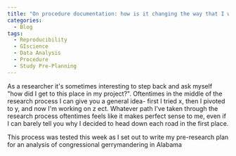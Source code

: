 ```yaml
---
title: "On procedure documentation: how is it changing the way that I work?"
categories:
  - Blog
tags:
  - Reproducibility
  - GIscience
  - Data Analysis
  - Procedure 
  - Study Pre-Planning
---
```


As a researcher it's sometimes interesting to step back and ask myself "how did I get to this place in my project?". Oftentimes in the middle of the research process I can give you a general idea- first I tried x, then I pivoted to y, and now I'm working on z ect. Whatever path I've taken through the research process oftentimes feels like it makes perfect sense to me, even if I can barely tell you why I decided to head down each road in the first place. 

This process was tested this week as I set out to write my pre-research plan for an analysis of congressional gerrymandering in Alabama 